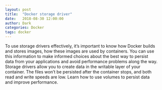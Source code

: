 ```yaml
---
layout: post
title:  "Docker storage driver"
date:   2018-08-30 12:00:00
author: Dark
categories: Docker
tags: docker
---
```



To use storage drivers effectively, it’s important to know how Docker builds and stores images, how these images are used by containers. You can use this information to make informed choices about the best way to persist data from your applications and avoid performance problems along the way.
Storage drivers allow you to create data in the writable layer of your container. The files won’t be persisted after the container stops, and both read and write speeds are low.
Learn how to use volumes to persist data and improve performance.


